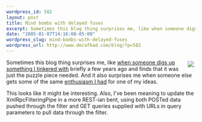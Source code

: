 ```yaml
--- 
wordpress_id: 582
layout: post
title: Mind bombs with delayed fuses
excerpt: Sometimes this blog thing surprises me, like when someone digs up something I tinkered with briefly a few years ago and finds that it was just the puzzle piece needed.  And it also surprises me when someone else gets some of the same enthusiasm I had for one of my ideas.
date: "2005-01-07T14:16:08-05:00"
wordpress_slug: mind-bombs-with-delayed-fuses
wordpress_url: http://www.decafbad.com/blog/?p=582
---
```

<a href="http://www.amazon.com/exec/obidos/ASIN/B0000026U0"><img src="http://images.amazon.com/images/P/B0000026U0.01.MZZZZZZZ.jpg" align="right" hspace="5" vspace="5" /></a>Sometimes this blog thing surprises me, like [when someone digs up][lion] [something I tinkered with][pipe] briefly a few years ago and finds that it was just the puzzle piece needed.  And it also surprises me when someone else gets some of the same [enthusiasm I had][bomb] for one of my ideas.

This looks like it might be interesting.  Also, I've been meaning to update the XmlRpcFilteringPipe in a more REST-ian bent, using both POSTed data pushed through the filter and GET queries supplied with URLs in query parameters to pull data through the filter.

[pipe]: http://www.decafbad.com/twiki/bin/view/Main/XmlRpcFilteringPipe
[bomb]: http://www.decafbad.com/blog/2002/03/06/oooodh
[lion]: http://lion.taoriver.net/archives/2005/01/07/pyblosxom-support-for-xmlrpcfilteringpipe/#more-53
